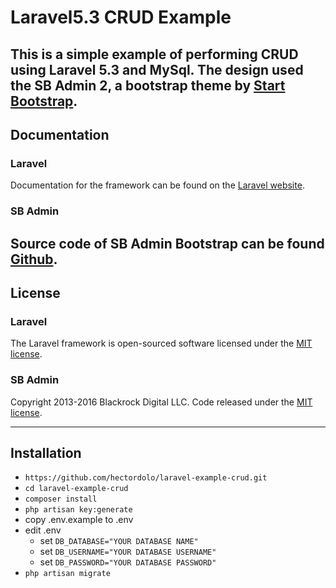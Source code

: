 # Laravel5.3 CRUD Example

This is a simple example of performing CRUD using Laravel 5.3 and MySql. The design used the SB Admin 2, a bootstrap theme by [Start Bootstrap](https://startbootstrap.com/).
-----------------------------------------------------------------------------------------------------------------------------------------------------------------------------
## Documentation

### Laravel
Documentation for the framework can be found on the [Laravel website](http://laravel.com/docs).

### SB Admin
Source code of SB Admin Bootstrap can be found [Github](https://github.com/BlackrockDigital/startbootstrap-sb-admin-2).
---
## License

### Laravel
The Laravel framework is open-sourced software licensed under the [MIT license](http://opensource.org/licenses/MIT).

### SB Admin
Copyright 2013-2016 Blackrock Digital LLC. Code released under the [MIT license](https://github.com/BlackrockDigital/startbootstrap-sb-admin-2/blob/gh-pages/LICENSE).

---
## Installation

* `https://github.com/hectordolo/laravel-example-crud.git`
* `cd laravel-example-crud`
* `composer install`
* `php artisan key:generate`
* copy .env.example to .env
* edit .env
    * set `DB_DATABASE="YOUR DATABASE NAME"`
    * set `DB_USERNAME="YOUR DATABASE USERNAME"`
    * set `DB_PASSWORD="YOUR DATABASE PASSWORD"`
* `php artisan migrate`
